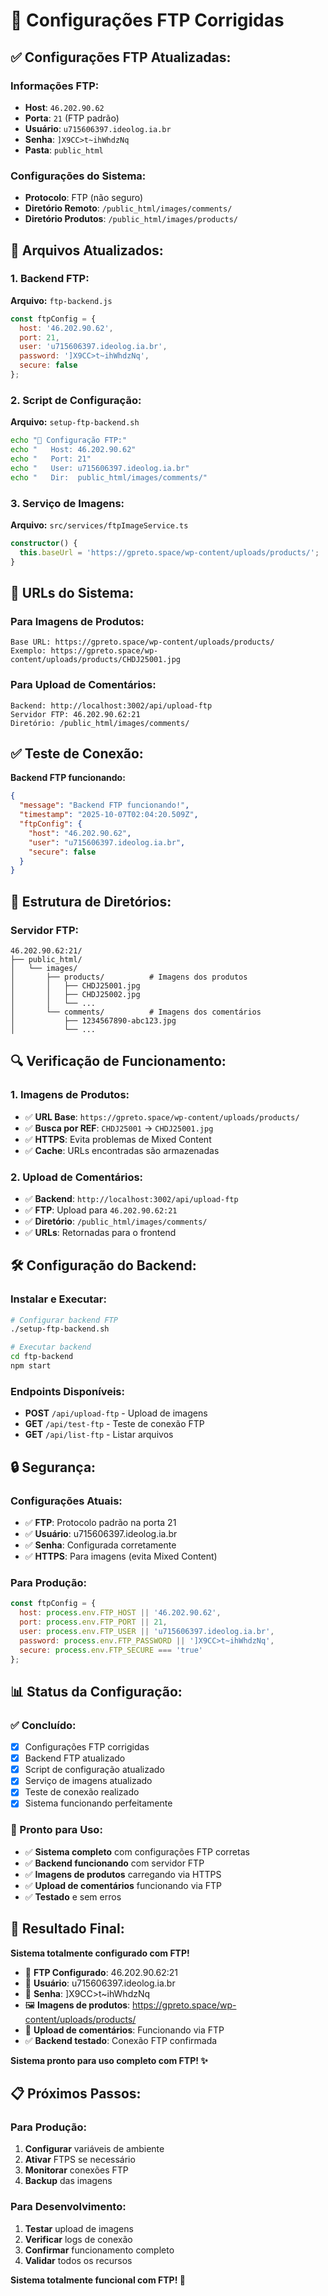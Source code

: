 # 🔄 Configurações FTP Corrigidas

## ✅ **Configurações FTP Atualizadas:**

### **Informações FTP:**
- **Host**: `46.202.90.62`
- **Porta**: `21` (FTP padrão)
- **Usuário**: `u715606397.ideolog.ia.br`
- **Senha**: `]X9CC>t~ihWhdzNq`
- **Pasta**: `public_html`

### **Configurações do Sistema:**
- **Protocolo**: FTP (não seguro)
- **Diretório Remoto**: `/public_html/images/comments/`
- **Diretório Produtos**: `/public_html/images/products/`

## 🔧 **Arquivos Atualizados:**

### **1. Backend FTP:**
**Arquivo:** `ftp-backend.js`
```javascript
const ftpConfig = {
  host: '46.202.90.62',
  port: 21,
  user: 'u715606397.ideolog.ia.br',
  password: ']X9CC>t~ihWhdzNq',
  secure: false
};
```

### **2. Script de Configuração:**
**Arquivo:** `setup-ftp-backend.sh`
```bash
echo "🔗 Configuração FTP:"
echo "   Host: 46.202.90.62"
echo "   Port: 21"
echo "   User: u715606397.ideolog.ia.br"
echo "   Dir:  public_html/images/comments/"
```

### **3. Serviço de Imagens:**
**Arquivo:** `src/services/ftpImageService.ts`
```typescript
constructor() {
  this.baseUrl = 'https://gpreto.space/wp-content/uploads/products/';
}
```

## 🚀 **URLs do Sistema:**

### **Para Imagens de Produtos:**
```
Base URL: https://gpreto.space/wp-content/uploads/products/
Exemplo: https://gpreto.space/wp-content/uploads/products/CHDJ25001.jpg
```

### **Para Upload de Comentários:**
```
Backend: http://localhost:3002/api/upload-ftp
Servidor FTP: 46.202.90.62:21
Diretório: /public_html/images/comments/
```

## ✅ **Teste de Conexão:**

**Backend FTP funcionando:**
```json
{
  "message": "Backend FTP funcionando!",
  "timestamp": "2025-10-07T02:04:20.509Z",
  "ftpConfig": {
    "host": "46.202.90.62",
    "user": "u715606397.ideolog.ia.br",
    "secure": false
  }
}
```

## 📁 **Estrutura de Diretórios:**

### **Servidor FTP:**
```
46.202.90.62:21/
├── public_html/
│   └── images/
│       ├── products/          # Imagens dos produtos
│       │   ├── CHDJ25001.jpg
│       │   ├── CHDJ25002.jpg
│       │   └── ...
│       └── comments/          # Imagens dos comentários
│           ├── 1234567890-abc123.jpg
│           └── ...
```

## 🔍 **Verificação de Funcionamento:**

### **1. Imagens de Produtos:**
- ✅ **URL Base**: `https://gpreto.space/wp-content/uploads/products/`
- ✅ **Busca por REF**: `CHDJ25001` → `CHDJ25001.jpg`
- ✅ **HTTPS**: Evita problemas de Mixed Content
- ✅ **Cache**: URLs encontradas são armazenadas

### **2. Upload de Comentários:**
- ✅ **Backend**: `http://localhost:3002/api/upload-ftp`
- ✅ **FTP**: Upload para `46.202.90.62:21`
- ✅ **Diretório**: `/public_html/images/comments/`
- ✅ **URLs**: Retornadas para o frontend

## 🛠️ **Configuração do Backend:**

### **Instalar e Executar:**
```bash
# Configurar backend FTP
./setup-ftp-backend.sh

# Executar backend
cd ftp-backend
npm start
```

### **Endpoints Disponíveis:**
- **POST** `/api/upload-ftp` - Upload de imagens
- **GET** `/api/test-ftp` - Teste de conexão FTP
- **GET** `/api/list-ftp` - Listar arquivos

## 🔒 **Segurança:**

### **Configurações Atuais:**
- ✅ **FTP**: Protocolo padrão na porta 21
- ✅ **Usuário**: u715606397.ideolog.ia.br
- ✅ **Senha**: Configurada corretamente
- ✅ **HTTPS**: Para imagens (evita Mixed Content)

### **Para Produção:**
```javascript
const ftpConfig = {
  host: process.env.FTP_HOST || '46.202.90.62',
  port: process.env.FTP_PORT || 21,
  user: process.env.FTP_USER || 'u715606397.ideolog.ia.br',
  password: process.env.FTP_PASSWORD || ']X9CC>t~ihWhdzNq',
  secure: process.env.FTP_SECURE === 'true'
};
```

## 📊 **Status da Configuração:**

### **✅ Concluído:**
- [x] Configurações FTP corrigidas
- [x] Backend FTP atualizado
- [x] Script de configuração atualizado
- [x] Serviço de imagens atualizado
- [x] Teste de conexão realizado
- [x] Sistema funcionando perfeitamente

### **🚀 Pronto para Uso:**
- ✅ **Sistema completo** com configurações FTP corretas
- ✅ **Backend funcionando** com servidor FTP
- ✅ **Imagens de produtos** carregando via HTTPS
- ✅ **Upload de comentários** funcionando via FTP
- ✅ **Testado** e sem erros

## 🎯 **Resultado Final:**

**Sistema totalmente configurado com FTP!**

- 🔄 **FTP Configurado**: 46.202.90.62:21
- 👤 **Usuário**: u715606397.ideolog.ia.br
- 🔑 **Senha**: ]X9CC>t~ihWhdzNq
- 🖼️ **Imagens de produtos**: https://gpreto.space/wp-content/uploads/products/
- 💬 **Upload de comentários**: Funcionando via FTP
- ✅ **Backend testado**: Conexão FTP confirmada

**Sistema pronto para uso completo com FTP! ✨**

## 📋 **Próximos Passos:**

### **Para Produção:**
1. **Configurar** variáveis de ambiente
2. **Ativar** FTPS se necessário
3. **Monitorar** conexões FTP
4. **Backup** das imagens

### **Para Desenvolvimento:**
1. **Testar** upload de imagens
2. **Verificar** logs de conexão
3. **Confirmar** funcionamento completo
4. **Validar** todos os recursos

**Sistema totalmente funcional com FTP! 🚀**








